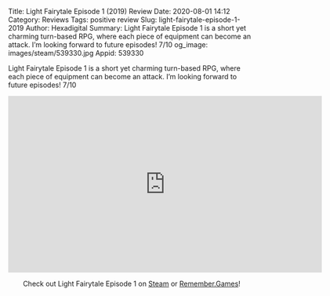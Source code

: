 Title: Light Fairytale Episode 1 (2019) Review
Date: 2020-08-01 14:12
Category: Reviews
Tags: positive review
Slug: light-fairytale-episode-1-2019
Author: Hexadigital
Summary: Light Fairytale Episode 1 is a short yet charming turn-based RPG, where each piece of equipment can become an attack. I’m looking forward to future episodes! 7/10
og_image: images/steam/539330.jpg
Appid: 539330

Light Fairytale Episode 1 is a short yet charming turn-based RPG, where each piece of equipment can become an attack. I’m looking forward to future episodes! 7/10

<center><iframe src="https://www.youtube.com/embed/U4cRISzggP4?feature=oembed" allow="accelerometer; autoplay; encrypted-media; gyroscope; picture-in-picture" width="640" height="360" frameborder="0"></iframe>

Check out Light Fairytale Episode 1 on [Steam](https://store.steampowered.com/app/539330/?curator_clanid=34633900) or [Remember.Games](https://remember.games/game/4249/)!</center>
